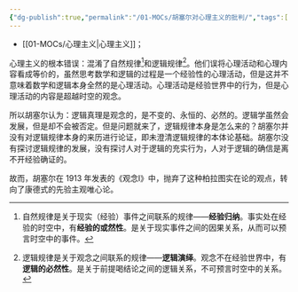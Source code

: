 ```yaml
---
{"dg-publish":true,"permalink":"/01-MOCs/胡塞尔对心理主义的批判/","tags":["personal/blog","person/哲学家/胡塞尔","哲学/现象学"]}
---
```


- [[01-MOCs/心理主义\|心理主义]]；

心理主义的根本错误：混淆了自然规律[^1]和逻辑规律[^2]。他们误将心理活动和心理内容看成等价的，虽然思考数学和逻辑的过程是一个经验性的心理活动，但是这并不意味着数学和逻辑本身全然的是心理活动。心理活动是经验世界中的行为，但是心理活动的内容是超越时空的观念。

所以胡塞尔认为：逻辑真理是观念的，是不变的、永恒的、必然的。逻辑学虽然会发展，但是却不会被否定。但是问题就来了，逻辑规律本身是怎么来的？胡塞尔并没有对逻辑规律本身的来历进行论证，即未澄清逻辑规律的本体论基础。胡塞尔没有探讨逻辑规律的发展，没有探讨人对于逻辑的充实行为，人对于逻辑的确信是离不开经验确证的。

故而，胡塞尔在 1913 年发表的《观念I》中，抛弃了这种柏拉图实在论的观点，转向了康德式的先验主观唯心论。

[^1]: 自然规律是关于现实（经验）事件之间联系的规律——**经验归纳**。事实处在经验的时空中，有**经验的或然性**。是关于现实事件之间的因果关系，从而可以预言时空中的事件。
[^2]: 逻辑规律是关于观念之间联系的规律——**逻辑演绎**。观念不在经验世界中，有 **逻辑的必然性**。是关于前提喝结论之间的逻辑关系，不可预言时空中的关系。